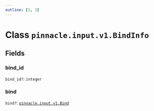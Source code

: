 ```yaml
---
outline: [2, 3]
---
```


# Class `pinnacle.input.v1.BindInfo`




## Fields

### bind_id <Badge type="danger" text="nullable" />

`bind_id?`: <code>integer</code>



### bind <Badge type="danger" text="nullable" />

`bind?`: <code><a href="/lua-reference/classes/pinnacle.input.v1.Bind">pinnacle.input.v1.Bind</a></code>




